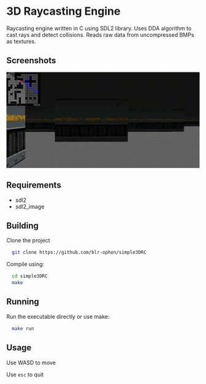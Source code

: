 
# 3D Raycasting Engine

Raycasting engine written in C using SDL2 library. Uses DDA algorithm to cast rays and detect collisions. Reads raw data from uncompressed BMPs as textures.


## Screenshots

<img src='./misc/demo.gif'>


## Requirements

- sdl2
- sdl2_image



## Building
Clone the project
```bash
  git clone https://github.com/blr-ophon/simple3DRC
```
Compile using:

```bash
  cd simple3DRC 
  make
```
## Running

Run the executable directly or use make:

```bash
  make run
```



## Usage

Use WASD to move

Use `esc` to quit 

